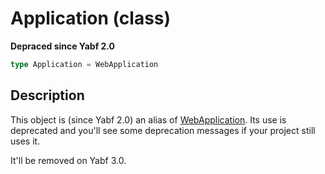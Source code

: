 # Application (class)

**Depraced since Yabf 2.0**

```ts
type Application = WebApplication
```

## Description

This object is (since Yabf 2.0) an alias of [WebApplication](./web-application.md). Its use is deprecated and you'll see some deprecation messages if your project still uses it.

It'll be removed on Yabf 3.0.

